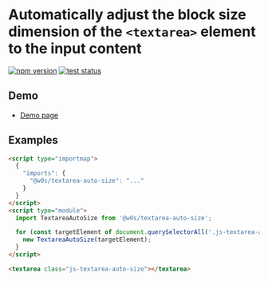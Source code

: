 # Automatically adjust the block size dimension of the `<textarea>` element to the input content

[![npm version](https://badge.fury.io/js/%40saekitominaga%2Fcustomelements-textarea-autoheight.svg)](https://www.npmjs.com/package/@saekitominaga/customelements-textarea-autoheight)
[![test status](https://github.com/SaekiTominaga/frontend/actions/workflows/textarea-auto-size-test.yml/badge.svg)](https://github.com/SaekiTominaga/frontend/actions/workflows/textarea-auto-size-test.yml)

## Demo

- [Demo page](https://saekitominaga.github.io/frontend/javascript/textarea-auto-size/demo.html)

## Examples

```HTML
<script type="importmap">
  {
    "imports": {
      "@w0s/textarea-auto-size": "..."
    }
  }
</script>
<script type="module">
  import TextareaAutoSize from '@w0s/textarea-auto-size';

  for (const targetElement of document.querySelectorAll('.js-textarea-auto-size')) {
    new TextareaAutoSize(targetElement);
  }
</script>

<textarea class="js-textarea-auto-size"></textarea>
```
